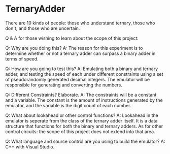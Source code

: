 # TernaryAdder

There are 10 kinds of people: those who understand ternary, those who don't, and those who are uncertain.

Q & A for those wishing to learn about the scope of this project:

Q: Why are you doing this?
A: The reason for this experiment is to determine whether or not a ternary adder can surpass a binary adder in terms of speed.

Q: How are you going to test this?
A: Emulating both a binary and ternary adder, and testing the speed of each under different constraints using a set of pseudorandomly generated decimal integers. The emulator will be responsible for generating and converting the numbers.

Q: Different Constraints? Elaborate.
A: The constraints will be a constant and a variable. The constant is the amount of instructions generated by the emulator, and the variable is the digit count of each number.

Q: What about lookahead or other control functions?
A: Lookahead in the emulator is seperate from the class of the ternary adder itself. It is a data structure that functions for both the binary and ternary adders. As for other control circuits: the scope of this project does not extend into that area.

Q: What language and source control are you using to build the emulator?
A: C++ with Visual Studio.
